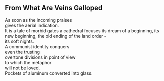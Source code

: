 From What Are Veins Galloped
----------------------------
As soon as the incoming praises  
gives the aerial indication.  
It is a tale of morbid gates a cathedral focuses its dream of a beginning, its new beginning, the old ending of the land order -  
its soft nights.  
A communist identity conquers  
even the trusting  
overtone divisions in point of view  
to which the metaphor  
will not be loved.  
Pockets of aluminum converted into glass.  

